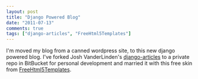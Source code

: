 ```yaml
---
layout: post
title: "Django Powered Blog"
date: "2011-07-13"
comments: true
tags: ["django-articles", "FreeHtml5Templates"]
---
```

I'm moved my blog from a canned wordpress site, to this new django powered blog.   I've forked Josh VanderLinden's <a href='https://bitbucket.org/codekoala/django-articles' target='_tab'>django-articles</a> to a private repo in BitBucket for personal development and married it with this free skin from <a href='http://www.html5webtemplates.co.uk/' target='_tab'>FreeHtml5Templates</a>.
